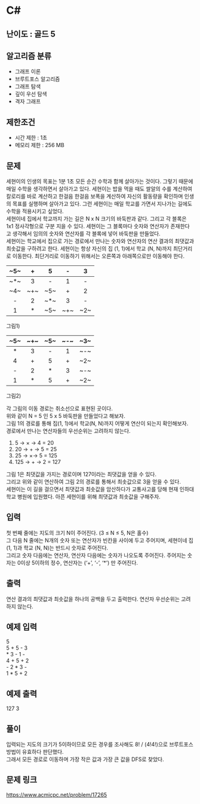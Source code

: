 # C#

## 난이도 : 골드 5

## 알고리즘 분류
  - 그래프 이론
  - 브루트포스 알고리즘
  - 그래프 탐색
  - 깊이 우선 탐색
  - 격자 그래프

## 제한조건
  - 시간 제한 : 1초
  - 메모리 제한 : 256 MB

## 문제
세현이의 인생의 목표는 1분 1초 모든 순간 수학과 함께 살아가는 것이다. 그렇기 때문에 매일 수학을 생각하면서 살아가고 있다. 세현이는 밥을 먹을 때도 쌀알의 수를 계산하여 칼로리를 바로 계산하고 한걸음 한걸음 보폭을 계산하여 자신의 활동량을 확인하며 인생의 목표를 실행하며 살아가고 있다.  그런 세현이는 매일 학교를 가면서 지나가는 길에도 수학을 적용시키고 싶었다.<br/>
세현이네 집에서 학교까지 가는 길은 N x N 크기의 바둑판과 같다. 그리고 각 블록은 1x1 정사각형으로 구분 지을 수 있다. 세현이는 그 블록마다 숫자와 연산자가 존재한다고 생각해서 임의의 숫자와 연산자를 각 블록에 넣어 바둑판을 만들었다.<br/>
세현이는 학교에서 집으로 가는 경로에서 만나는 숫자와 연산자의 연산 결과의 최댓값과 최솟값을 구하려고 한다. 세현이는 항상 자신의 집 (1, 1)에서 학교 (N, N)까지 최단거리로 이동한다. 최단거리로 이동하기 위해서는 오른쪽과 아래쪽으로만 이동해야 한다.<br/>


|~5~|+|5|-|3|
|:---:|:---:|:---:|:---:|:---:|
|~\*~|3|-|1|-|
|~4~|~+~|~5~|+|2|
|-|2|~\*~|3|-|
|1|*|~5~|~+~|~2~|


그림1)<br/>


|~5~|~+~|~5~|~-~|~3~|
|:---:|:---:|:---:|:---:|:---:|
|*|3|-|1|~-~|
|4|+|5|+|~2~|
|-|2|*|3|~-~|
|1|*|5|+|~2~|


그림2)<br/>


각 그림의 이동 경로는 취소선으로 표현된 곳이다.<br/>
위와 같이 N = 5 인 5 x 5 바둑판을 만들었다고 해보자.<br/>
그림 1의 경로를 통해 집(1, 1)에서 학교(N, N)까지 어떻게 연산이 되는지 확인해보자. 경로에서 만나는 연산자들의 우선순위는 고려하지 않는다.<br/>

  1. 5 → × → 4 = 20
  2. 20 → + → 5 = 25
  3. 25 → ×→ 5 = 125
  4. 125 → + → 2 = 127

그림 1은 최댓값을 가지는 경로이며 127이라는 최댓값을 얻을 수 있다.<br/>
그리고 위와 같이 연산하여 그림 2의 경로를 통해서 최솟값으로 3을 얻을 수 있다.<br/>
세현이는 이 길을 걸으면서 최댓값과 최솟값을 암산하다가 교통사고를 당해 현재 인하대학교 병원에 입원했다. 아픈 세현이를 위해 최댓값과 최솟값을 구해주자.<br/>


## 입력
첫 번째 줄에는 지도의 크기 N이 주어진다. (3 ≤ N ≤ 5, N은 홀수) <br/>
그 다음 N 줄에는 N개의 숫자 또는 연산자가 빈칸을 사이에 두고 주어지며, 세현이네 집 (1, 1)과 학교 (N, N)는 반드시 숫자로 주어진다.<br/>
그리고 숫자 다음에는 연산자, 연산자 다음에는 숫자가 나오도록 주어진다. 주어지는 숫자는 0이상 5이하의 정수, 연산자는 (‘+’, ‘-’, ‘*’) 만 주어진다.<br/>


## 출력
연산 결과의 최댓값과 최솟값을 하나의 공백을 두고 출력한다. 연산자 우선순위는 고려하지 않는다.<br/>


## 예제 입력
5<br/>
5 + 5 - 3<br/>
\* 3 - 1 -<br/>
4 + 5 + 2<br/>
\- 2 * 3 -<br/>
1 * 5 + 2<br/>


## 예제 출력
127 3<br/>


## 풀이
입력되는 지도의 크기가 5이하이므로 모든 경우를 조사해도 8! / (4!4!)으로 브루트포스 방법이 유효하다 판단했다.<br/>
그래서 모든 경로로 이동하며 가장 작은 값과 가장 큰 값을 DFS로 찾았다.<br/>


## 문제 링크
https://www.acmicpc.net/problem/17265